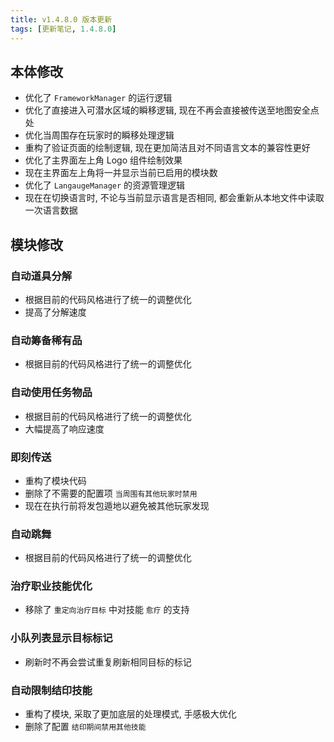 ```yaml
---
title: v1.4.8.0 版本更新
tags: [更新笔记, 1.4.8.0]
---
```


## 本体修改

- 优化了 `FrameworkManager` 的运行逻辑
- 优化了直接进入可潜水区域的瞬移逻辑, 现在不再会直接被传送至地图安全点处
- 优化当周围存在玩家时的瞬移处理逻辑
- 重构了验证页面的绘制逻辑, 现在更加简洁且对不同语言文本的兼容性更好
- 优化了主界面左上角 Logo 组件绘制效果
- 现在主界面左上角将一并显示当前已启用的模块数
- 优化了 `LangaugeManager` 的资源管理逻辑
- 现在在切换语言时, 不论与当前显示语言是否相同, 都会重新从本地文件中读取一次语言数据

## 模块修改

### 自动道具分解

- 根据目前的代码风格进行了统一的调整优化
- 提高了分解速度

### 自动筹备稀有品

- 根据目前的代码风格进行了统一的调整优化

### 自动使用任务物品

- 根据目前的代码风格进行了统一的调整优化
- 大幅提高了响应速度

### 即刻传送

- 重构了模块代码
- 删除了不需要的配置项 `当周围有其他玩家时禁用`
- 现在在执行前将发包遁地以避免被其他玩家发现

### 自动跳舞

- 根据目前的代码风格进行了统一的调整优化

### 治疗职业技能优化

- 移除了 `重定向治疗目标` 中对技能 `愈疗` 的支持

### 小队列表显示目标标记

- 刷新时不再会尝试重复刷新相同目标的标记

### 自动限制结印技能

- 重构了模块, 采取了更加底层的处理模式, 手感极大优化
- 删除了配置 `结印期间禁用其他技能`